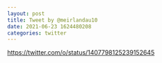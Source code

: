 ```yaml
--- 
layout: post 
title: Tweet by @meirlandau10 
date: 2021-06-23 1624480208 
categories: twitter 
--- 
```

https://twitter.com/o/status/1407798125239152645
